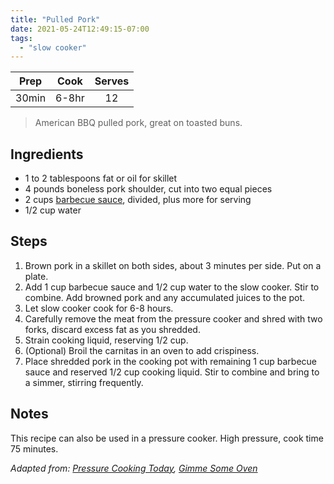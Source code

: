 ```yaml
---
title: "Pulled Pork"
date: 2021-05-24T12:49:15-07:00
tags:
  - "slow cooker"
---
```


| Prep   | Cook | Serves |
| :----: | :----: | :----: |
| 30min | 6-8hr | 12 |

> American BBQ pulled pork, great on toasted buns.

## Ingredients
- 1 to 2 tablespoons fat or oil for skillet
- 4 pounds boneless pork shoulder, cut into two equal pieces
- 2 cups [barbecue sauce](/posts/bbq-sauce), divided, plus more for serving
- 1/2 cup water

## Steps
1. Brown pork in a skillet on both sides, about 3 minutes per side. Put on a plate.
2. Add 1 cup barbecue sauce and 1/2 cup water to the slow cooker. Stir to combine. Add browned pork and any accumulated juices to the pot.
3. Let slow cooker cook for 6-8 hours.
4. Carefully remove the meat from the pressure cooker and shred with two forks, discard excess fat as you shredded.
5. Strain cooking liquid, reserving 1/2 cup.
6. (Optional) Broil the carnitas in an oven to add crispiness.
7. Place shredded pork in the cooking pot with remaining 1 cup barbecue sauce and reserved 1/2 cup cooking liquid. Stir to combine and bring to a simmer, stirring frequently.

## Notes
This recipe can also be used in a pressure cooker. High pressure, cook time 75 minutes.

_Adapted from: [Pressure Cooking Today](https://www.pressurecookingtoday.com/easy-pressure-cooker-pulled-pork/), [Gimme Some Oven](https://www.gimmesomeoven.com/crispy-slow-cooker-carnitas/)_

